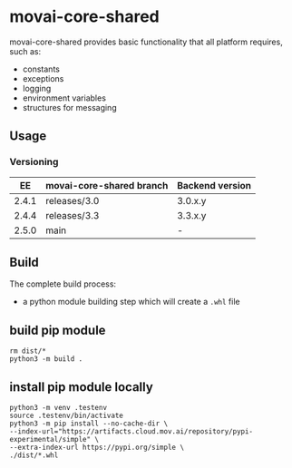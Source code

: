 # movai-core-shared
movai-core-shared provides basic functionality that all platform requires, such as:
- constants
- exceptions
- logging
- environment variables
- structures for messaging

## Usage

### Versioning

| EE     | movai-core-shared branch | Backend version |
|--------|--------------------------|-----------------|
| 2.4.1  | releases/3.0             | 3.0.x.y         |
| 2.4.4  | releases/3.3             | 3.3.x.y         |
| 2.5.0  | main                     | -               |

## Build

The complete build process:
- a python module building step which will create a `.whl` file


## build pip module

    rm dist/*
    python3 -m build .

## install pip module locally

    python3 -m venv .testenv
    source .testenv/bin/activate
    python3 -m pip install --no-cache-dir \
    --index-url="https://artifacts.cloud.mov.ai/repository/pypi-experimental/simple" \
    --extra-index-url https://pypi.org/simple \
    ./dist/*.whl

